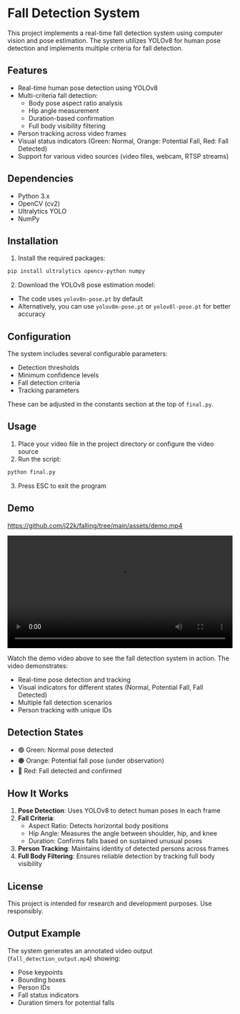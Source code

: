 # Fall Detection System

This project implements a real-time fall detection system using computer vision and pose estimation. The system utilizes YOLOv8 for human pose detection and implements multiple criteria for fall detection.

## Features

- Real-time human pose detection using YOLOv8
- Multi-criteria fall detection:
  - Body pose aspect ratio analysis
  - Hip angle measurement
  - Duration-based confirmation
  - Full body visibility filtering
- Person tracking across video frames
- Visual status indicators (Green: Normal, Orange: Potential Fall, Red: Fall Detected)
- Support for various video sources (video files, webcam, RTSP streams)

## Dependencies

- Python 3.x
- OpenCV (cv2)
- Ultralytics YOLO
- NumPy

## Installation

1. Install the required packages:
```bash
pip install ultralytics opencv-python numpy
```

2. Download the YOLOv8 pose estimation model:
- The code uses `yolov8n-pose.pt` by default
- Alternatively, you can use `yolov8m-pose.pt` or `yolov8l-pose.pt` for better accuracy

## Configuration

The system includes several configurable parameters:

- Detection thresholds
- Minimum confidence levels
- Fall detection criteria
- Tracking parameters

These can be adjusted in the constants section at the top of `final.py`.

## Usage

1. Place your video file in the project directory or configure the video source
2. Run the script:
```bash
python final.py
```
3. Press ESC to exit the program

## Demo

https://github.com/j22k/falling/tree/main/assets/demo.mp4

<video width="100%" controls>
  <source src="https://github.com/j22k/falling/tree/main/assets/demo.mp4" type="video/mp4">
  Your browser does not support the video tag.
</video>

Watch the demo video above to see the fall detection system in action. The video demonstrates:
- Real-time pose detection and tracking
- Visual indicators for different states (Normal, Potential Fall, Fall Detected)
- Multiple fall detection scenarios
- Person tracking with unique IDs

## Detection States

- 🟢 Green: Normal pose detected
- 🟠 Orange: Potential fall pose (under observation)
- 🔴 Red: Fall detected and confirmed

## How It Works

1. **Pose Detection**: Uses YOLOv8 to detect human poses in each frame
2. **Fall Criteria**:
   - Aspect Ratio: Detects horizontal body positions
   - Hip Angle: Measures the angle between shoulder, hip, and knee
   - Duration: Confirms falls based on sustained unusual poses
3. **Person Tracking**: Maintains identity of detected persons across frames
4. **Full Body Filtering**: Ensures reliable detection by tracking full body visibility

## License

This project is intended for research and development purposes. Use responsibly.

## Output Example

The system generates an annotated video output (`fall_detection_output.mp4`) showing:
- Pose keypoints
- Bounding boxes
- Person IDs
- Fall status indicators
- Duration timers for potential falls
